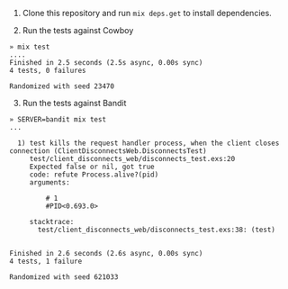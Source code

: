 1. Clone this repository and run `mix deps.get` to install dependencies.

2. Run the tests against Cowboy

```
» mix test
....
Finished in 2.5 seconds (2.5s async, 0.00s sync)
4 tests, 0 failures

Randomized with seed 23470
```

3. Run the tests against Bandit

```
» SERVER=bandit mix test
...

  1) test kills the request handler process, when the client closes connection (ClientDisconnectsWeb.DisconnectsTest)
     test/client_disconnects_web/disconnects_test.exs:20
     Expected false or nil, got true
     code: refute Process.alive?(pid)
     arguments:

         # 1
         #PID<0.693.0>

     stacktrace:
       test/client_disconnects_web/disconnects_test.exs:38: (test)


Finished in 2.6 seconds (2.6s async, 0.00s sync)
4 tests, 1 failure

Randomized with seed 621033
```

